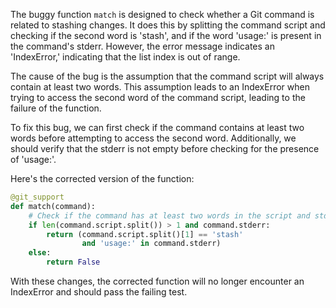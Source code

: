 The buggy function `match` is designed to check whether a Git command is related to stashing changes. It does this by splitting the command script and checking if the second word is 'stash', and if the word 'usage:' is present in the command's stderr. However, the error message indicates an 'IndexError,' indicating that the list index is out of range.

The cause of the bug is the assumption that the command script will always contain at least two words. This assumption leads to an IndexError when trying to access the second word of the command script, leading to the failure of the function.

To fix this bug, we can first check if the command contains at least two words before attempting to access the second word. Additionally, we should verify that the stderr is not empty before checking for the presence of 'usage:'.

Here's the corrected version of the function:

```python
@git_support
def match(command):
    # Check if the command has at least two words in the script and stderr is not empty
    if len(command.script.split()) > 1 and command.stderr:
        return (command.script.split()[1] == 'stash'
                and 'usage:' in command.stderr)
    else:
        return False
```

With these changes, the corrected function will no longer encounter an IndexError and should pass the failing test.